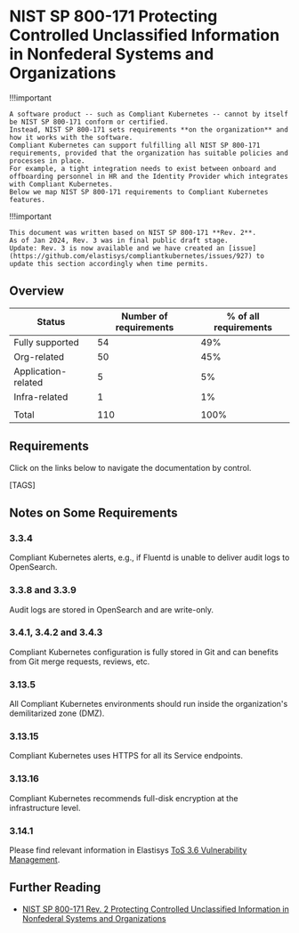 # NIST SP 800-171 Protecting Controlled Unclassified Information in Nonfederal Systems and Organizations

!!!important

    A software product -- such as Compliant Kubernetes -- cannot by itself be NIST SP 800-171 conform or certified.
    Instead, NIST SP 800-171 sets requirements **on the organization** and how it works with the software.
    Compliant Kubernetes can support fulfilling all NIST SP 800-171 requirements, provided that the organization has suitable policies and processes in place.
    For example, a tight integration needs to exist between onboard and offboarding personnel in HR and the Identity Provider which integrates with Compliant Kubernetes.
    Below we map NIST SP 800-171 requirements to Compliant Kubernetes features.

!!!important

    This document was written based on NIST SP 800-171 **Rev. 2**.
    As of Jan 2024, Rev. 3 was in final public draft stage.
    Update: Rev. 3 is now available and we have created an [issue](https://github.com/elastisys/compliantkubernetes/issues/927) to update this section accordingly when time permits. 

## Overview

| Status              | Number of requirements | % of all requirements |
| ------------------- | ---------------------- | --------------------- |
| Fully supported     | 54                     | 49%                   |
| Org-related         | 50                     | 45%                   |
| Application-related | 5                      | 5%                    |
| Infra-related       | 1                      | 1%                    |
|                     |                        |                       |
| Total               | 110                    | 100%                  |

## Requirements

Click on the links below to navigate the documentation by control.

[TAGS]

## Notes on Some Requirements

### 3.3.4

Compliant Kubernetes alerts, e.g., if Fluentd is unable to deliver audit logs to OpenSearch.

### 3.3.8 and 3.3.9

Audit logs are stored in OpenSearch and are write-only.

### 3.4.1, 3.4.2 and 3.4.3

Compliant Kubernetes configuration is fully stored in Git and can benefits from Git merge requests, reviews, etc.

### 3.13.5

All Compliant Kubernetes environments should run inside the organization's demilitarized zone (DMZ).

### 3.13.15

Compliant Kubernetes uses HTTPS for all its Service endpoints.

### 3.13.16

Compliant Kubernetes recommends full-disk encryption at the infrastructure level.

### 3.14.1

Please find relevant information in Elastisys [ToS 3.6 Vulnerability Management](https://elastisys.com/legal/terms-of-service/#36-vulnerability-management).

## Further Reading

- [NIST SP 800-171 Rev. 2 Protecting Controlled Unclassified Information in Nonfederal Systems and Organizations](https://doi.org/10.6028/NIST.SP.800-171r2)
